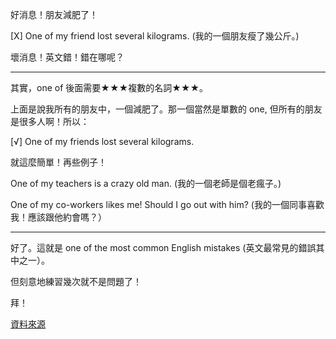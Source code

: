好消息！朋友減肥了！

[X] One of my friend lost several kilograms.
(我的一個朋友瘦了幾公斤。)

壞消息！英文錯！錯在哪呢？

_______________

其實，one of 後面需要★★★複數的名詞★★★。

上面是說我所有的朋友中，一個減肥了。那一個當然是單數的 one, 但所有的朋友是很多人啊！所以：

[√] One of my friends lost several kilograms.

就這麼簡單！再些例子！

One of my teachers is a crazy old man.
(我的一個老師是個老瘋子。)

One of my co-workers likes me! Should I go out with him?
(我的一個同事喜歡我！應該跟他約會嗎？）

_______________

好了。這就是 one of the most common English mistakes (英文最常見的錯誤其中之一）。

但刻意地練習幾次就不是問題了！

拜！

[資料來源](https://www.facebook.com/605863386172088/photos/a.629518213806605.1073741828.605863386172088/1698196173605465/?type=3&theater)